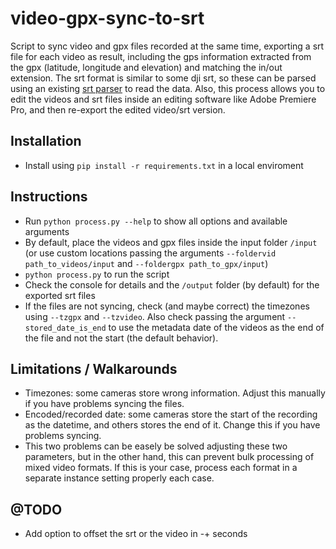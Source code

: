 # video-gpx-sync-to-srt
Script to sync video and gpx files recorded at the same time, exporting a srt file for each video as result, including the gps information extracted from the gpx (latitude, longitude and elevation) and matching the in/out extension. The srt format is similar to some dji srt, so these can be parsed using an existing [srt parser](https://github.com/JuanIrache/DJI_SRT_Parser) to read the data. Also, this process allows you to edit the videos and srt files inside an editing software like Adobe Premiere Pro, and then re-export the edited video/srt version.

## Installation
- Install using `pip install -r requirements.txt` in a local enviroment

## Instructions
- Run `python process.py --help` to show all options and available arguments
- By default, place the videos and gpx files inside the input folder `/input` (or use custom locations passing the arguments `--foldervid path_to_videos/input` and `--foldergpx path_to_gpx/input`)
- `python process.py` to run the script
- Check the console for details and the `/output` folder (by default) for the exported srt files
- If the files are not syncing, check (and maybe correct) the timezones using `--tzgpx` and `--tzvideo`. Also check passing the argument `--stored_date_is_end` to use the metadata date of the videos as the end of the file and not the start (the default behavior).

## Limitations / Walkarounds
- Timezones: some cameras store wrong information. Adjust this manually if you have problems syncing the files.
- Encoded/recorded date: some cameras store the start of the recording as the datetime, and others stores the end of it. Change this if you have problems syncing.
- This two problems can be easely be solved adjusting these two parameters, but in the other hand, this can prevent bulk processing of mixed video formats. If this is your case, process each format in a separate instance setting properly each case.

## @TODO
- Add option to offset the srt or the video in -+ seconds